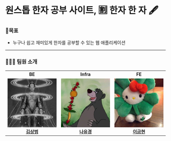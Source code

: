 # 원스톱 한자 공부 사이트, 🈹 한자 한 자 🖋

### 📌목표
* 누구나 쉽고 재미있게 한자를 공부할 수 있는 웹 애플리케이션

---

### 👨‍👩‍👦 팀원 소개
<table width="100%">  
  <tr>
    <td width="33%" align="center">
      <b>BE</b>
    </td>
    <td width="33%" align="center">
      <b>Infra</b>
    </td>
    <td width="33%" align="center">
      <b>FE</b>
    </td>
  </tr>
  <tr>
    <td width="33%" align="center">
      <img src="img/ksb.jpg" width="100%"/>
      <b><a href="https://github.com/sangbumlikeagod">김상범</a></b> 
    </td>
    <td width="33%" align="center">
      <img src="img/nyk.jpg" width="100%"/>
      <b><a href="https://github.com/baloo365">나유경</a></b> 
    </td>
    <td width="33%" align="center">
      <img src="img/lgh.jpg" width="100%"/>
      <b><a href="https://github.com/goldbutnew">이금현</a></b> 
    </td>
  </tr>
</table>